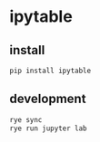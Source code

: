 # ipytable

## install

```sh
pip install ipytable
```

## development

```sh
rye sync
rye run jupyter lab
```
